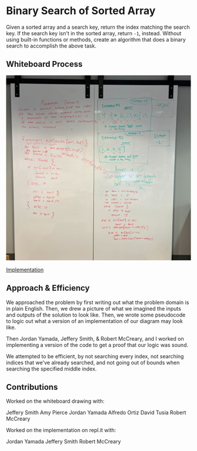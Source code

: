 # Binary Search of Sorted Array

Given a sorted array and a search key, return the index matching the search key. If the search key isn't in the sorted array, return `-1`, instead.
Without using built-in functions or methods, create an algorithm that does a binary search to accomplish the above task.

## Whiteboard Process

![array-binary-search](./array-binary-search.jpg "whiteboard for array binary search")

[Implementation](https://replit.com/@CravenCat/401CC03#index.js)

## Approach & Efficiency

We approached the problem by first writing out what the problem domain is in plain English. Then, we drew a picture of what we imagined the inputs and outputs of the solution to look like. Then, we wrote some pseudocode to logic out what a version of an implementation of our diagram may look like.

Then Jordan Yamada,
Jeffery Smith, &
Robert McCreary, and I worked on implementing a version of the code to get a proof that our logic was sound.

We attempted to be efficient, by not searching every index, not searching indices that we've already searched, and not going out of bounds when searching the specified middle index.

## Contributions

Worked on the whiteboard drawing with:

Jeffery Smith
Amy Pierce
Jordan Yamada
Alfredo Ortiz
David Tusia
Robert McCreary


Worked on the implementation on repl.it with:

Jordan Yamada
Jeffery Smith
Robert McCreary
